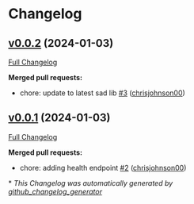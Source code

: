# Changelog

## [v0.0.2](https://github.com/chrisjohnson00/plex-sad-ui/tree/v0.0.2) (2024-01-03)

[Full Changelog](https://github.com/chrisjohnson00/plex-sad-ui/compare/v0.0.1...v0.0.2)

**Merged pull requests:**

- chore: update to latest sad lib [\#3](https://github.com/chrisjohnson00/plex-sad-ui/pull/3) ([chrisjohnson00](https://github.com/chrisjohnson00))

## [v0.0.1](https://github.com/chrisjohnson00/plex-sad-ui/tree/v0.0.1) (2024-01-03)

[Full Changelog](https://github.com/chrisjohnson00/plex-sad-ui/compare/034ce747803a531e9442531be8014c97c732a7e0...v0.0.1)

**Merged pull requests:**

- chore: adding health endpoint [\#2](https://github.com/chrisjohnson00/plex-sad-ui/pull/2) ([chrisjohnson00](https://github.com/chrisjohnson00))



\* *This Changelog was automatically generated by [github_changelog_generator](https://github.com/github-changelog-generator/github-changelog-generator)*
